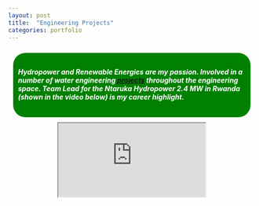 ```yaml
---
layout: post
title:  "Engineering Projects"
categories: portfolio
---
```

<div style="padding:10px">
  <div style="background-color: green; color: white; border-radius: 25px; padding:10px">
  <h5>Hydropower and Renewable Energies are my passion. Involved in a number of water engineering <a href="{{ site.baseurl }}/assets/KhanyaBoumaProjectExperience.pdf">projects</a> throughout the engineering space. Team Lead for the Ntaruka Hydropower 2.4 MW in Rwanda (shown in the video below) is my <strong>career highlight.</strong></h5>
  </div>
</div>


<div class="container; u-full-width;" style="width: 100%; box-sizing: border-box;">
<center><iframe src="https://drive.google.com/file/d/0B5odbOSnP4slMFlBT240MmxBbVU/preview?autoplay=1" iframe></center>
</div>

<div class="video-container">
  <video>
    <iframe src="https://drive.google.com/file/d/0B5odbOSnP4slMFlBT240MmxBbVU/preview?autoplay=1" iframe>
  </video>
</div>

